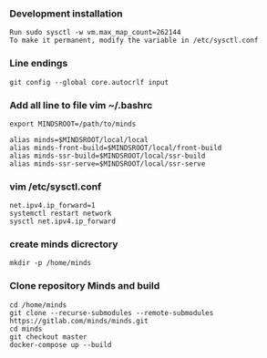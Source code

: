 ### Development installation
```
Run sudo sysctl -w vm.max_map_count=262144
To make it permanent, modify the variable in /etc/sysctl.conf
```

### Line endings
```
git config --global core.autocrlf input
```
### Add all line to file vim ~/.bashrc 
```
export MINDSROOT=/path/to/minds

alias minds=$MINDSROOT/local/local
alias minds-front-build=$MINDSROOT/local/front-build
alias minds-ssr-build=$MINDSROOT/local/ssr-build
alias minds-ssr-serve=$MINDSROOT/local/ssr-serve
```
### vim /etc/sysctl.conf
```
net.ipv4.ip_forward=1
systemctl restart network
sysctl net.ipv4.ip_forward
```
### create minds dicrectory 
```
mkdir -p /home/minds
```
###  Clone repository Minds and build
```
cd /home/minds
git clone --recurse-submodules --remote-submodules https://gitlab.com/minds/minds.git
cd minds 
git checkout master
docker-compose up --build 
```
